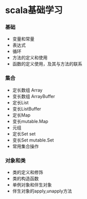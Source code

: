 # scala基础学习

### 基础
* 变量和常量
* 表达式
* 循环
* 方法的定义和使用
* 函数的定义使用，及其与方法的联系 

### 集合
* 定长数组  Array
* 变长数组  ArrayBuffer
* 定长List
* 变长ListBuffer
* 定长Map
* 变长mutable.Map
* 元组
* 定长Set   set
* 变长Set   mutable.Set
* 常用集合操作

### 对象和类
* 类的定义和修饰
* 类的构造函数
* 单例对象和伴生对象
* 伴生对象的apply,unapply方法